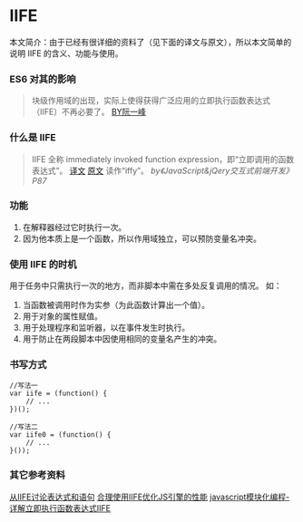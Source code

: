 # IIFE
本文简介：由于已经有很详细的资料了（见下面的译文与原文），所以本文简单的说明 IIFE 的含义、功能与使用。
### ES6 对其的影响
> 块级作用域的出现，实际上使得获得广泛应用的立即执行函数表达式（IIFE）不再必要了。 [BY阮一峰](https://github.com/ruanyf/es6tutorial/search?utf8=%E2%9C%93&q=iife)

### 什么是 IIFE
> IIFE 全称 immediately invoked function expression，即“立即调用的函数表达式”。 [译文](https://github.com/xitu/gold-miner/blob/master/TODO/disassembling-javascripts-iife-syntax.md)  [原文](https://blog.mariusschulz.com/2016/01/13/disassembling-javascripts-iife-syntax)
> 读作“iffy”。 _by《JavaScript&jQery交互式前端开发》P87_

### 功能 
1. 在解释器经过它时执行一次。
2. 因为他本质上是一个函数，所以作用域独立，可以预防变量名冲突。

### 使用 IIFE 的时机
用于任务中只需执行一次的地方，而非脚本中需在多处反复调用的情况。
如：
1. 当函数被调用时作为实参（为此函数计算出一个值）。 
2. 用于对象的属性赋值。
3. 用于处理程序和监听器，以在事件发生时执行。
4. 用于防止在两段脚本中因使用相同的变量名产生的冲突。

### 书写方式

```
//写法一
var iife = (function() {
    // ...
})();

//写法二
var iife0 = (function() {
    // ...
}());
```

### 其它参考资料
[从IIFE讨论表达式和语句](https://unadlib.github.io/2016/10/26/expression-and-statement/)
[合理使用IIFE优化JS引擎的性能](https://zhuanlan.zhihu.com/p/23629542)
[javascript模块化编程-详解立即执行函数表达式IIFE](http://www.jianshu.com/p/4dbf4a4c8ebb)
